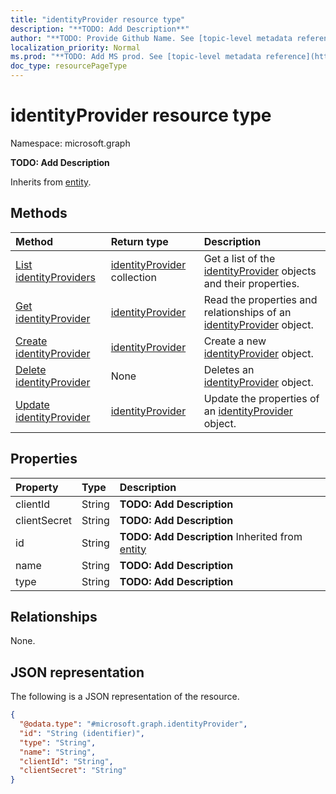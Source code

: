 ```yaml
---
title: "identityProvider resource type"
description: "**TODO: Add Description**"
author: "**TODO: Provide Github Name. See [topic-level metadata reference](https://msgo.azurewebsites.net/add/document/guidelines/metadata.html#topic-level-metadata)**"
localization_priority: Normal
ms.prod: "**TODO: Add MS prod. See [topic-level metadata reference](https://msgo.azurewebsites.net/add/document/guidelines/metadata.html#topic-level-metadata)**"
doc_type: resourcePageType
---
```


# identityProvider resource type


Namespace: microsoft.graph

**TODO: Add Description**


Inherits from [entity](../resources/entity.md).

## Methods
|Method|Return type|Description|
|:---|:---|:---|
|[List identityProviders](../api/identityprovider-list.md)|[identityProvider](../resources/identityprovider.md) collection|Get a list of the [identityProvider](../resources/identityprovider.md) objects and their properties.|
|[Get identityProvider](../api/identityprovider-get.md)|[identityProvider](../resources/identityprovider.md)|Read the properties and relationships of an [identityProvider](../resources/identityprovider.md) object.|
|[Create identityProvider](../api/identityprovider-post-identityproviders.md)|[identityProvider](../resources/identityprovider.md)|Create a new [identityProvider](../resources/identityprovider.md) object.|
|[Delete identityProvider](../api/identityprovider-delete.md)|None|Deletes an [identityProvider](../resources/identityprovider.md) object.|
|[Update identityProvider](../api/identityprovider-update.md)|[identityProvider](../resources/identityprovider.md)|Update the properties of an [identityProvider](../resources/identityprovider.md) object.|

## Properties
|Property|Type|Description|
|:---|:---|:---|
|clientId|String|**TODO: Add Description**|
|clientSecret|String|**TODO: Add Description**|
|id|String|**TODO: Add Description** Inherited from [entity](../resources/entity.md)|
|name|String|**TODO: Add Description**|
|type|String|**TODO: Add Description**|

## Relationships
None.

## JSON representation
The following is a JSON representation of the resource.
<!-- {
  "blockType": "resource",
  "keyProperty": "id",
  "@odata.type": "microsoft.graph.identityProvider",
  "baseType": "microsoft.graph.entity",
  "openType": false
}
-->
``` json
{
  "@odata.type": "#microsoft.graph.identityProvider",
  "id": "String (identifier)",
  "type": "String",
  "name": "String",
  "clientId": "String",
  "clientSecret": "String"
}
```

